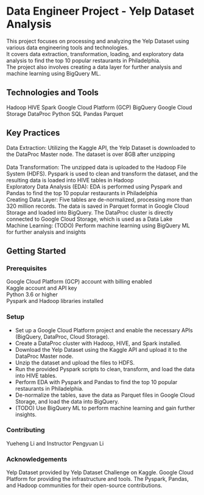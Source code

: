 # Data Engineer Project - Yelp Dataset Analysis

This project focuses on processing and analyzing the Yelp Dataset using various data engineering tools and technologies.<br>
It covers data extraction, transformation, loading, and exploratory data analysis to find the top 10 popular restaurants in Philadelphia.<br>
The project also involves creating a data layer for further analysis and machine learning using BigQuery ML.<br>

## Technologies and Tools

Hadoop
HIVE
Spark
Google Cloud Platform (GCP)
BigQuery
Google Cloud Storage
DataProc
Python
SQL
Pandas
Parquet

## Key Practices
Data Extraction: Utilizing the Kaggle API, the Yelp Dataset is downloaded to the DataProc Master node. The dataset is over 8GB after unzipping<br>  
Data Transformation: The unzipped data is uploaded to the Hadoop File System (HDFS). Pyspark is used to clean and transform the dataset, and the resulting data is loaded into HIVE tables in Hadoop <br>
Exploratory Data Analysis (EDA): EDA is performed using Pyspark and Pandas to find the top 10 popular restaurants in Philadelphia <br>
Creating Data Layer: Five tables are de-normalized, processing more than 320 million records. The data is saved in Parquet format in Google Cloud Storage and loaded into BigQuery. The DataProc cluster is directly connected to Google Cloud Storage, which is used as a Data Lake <br>
Machine Learning: (TODO) Perform machine learning using BigQuery ML for further analysis and insights <br>

## Getting Started

### Prerequisites
Google Cloud Platform (GCP) account with billing enabled <br>
Kaggle account and API key <br>
Python 3.6 or higher <br>
Pyspark and Hadoop libraries installed <br>

### Setup
* Set up a Google Cloud Platform project and enable the necessary APIs (BigQuery, DataProc, Cloud Storage).
* Create a DataProc cluster with Hadoop, HIVE, and Spark installed.
* Download the Yelp Dataset using the Kaggle API and upload it to the DataProc Master node.
* Unzip the dataset and upload the files to HDFS.
* Run the provided Pyspark scripts to clean, transform, and load the data into HIVE tables.
* Perform EDA with Pyspark and Pandas to find the top 10 popular restaurants in Philadelphia.
* De-normalize the tables, save the data as Parquet files in Google Cloud Storage, and load the data into BigQuery.
* (TODO) Use BigQuery ML to perform machine learning and gain further insights.

### Contributing

Yueheng Li and Instructor Pengyuan Li

### Acknowledgements

Yelp Dataset provided by Yelp Dataset Challenge on Kaggle. 
Google Cloud Platform for providing the infrastructure and tools. 
The Pyspark, Pandas, and Hadoop communities for their open-source contributions. 

